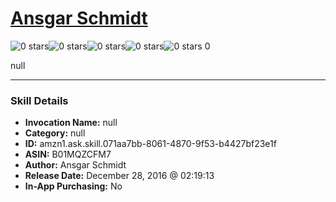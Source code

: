 # [Ansgar Schmidt](http://alexa.amazon.com/#skills/amzn1.ask.skill.071aa7bb-8061-4870-9f53-b4427bf23e1f)
![0 stars](../../images/ic_star_border_black_18dp_1x.png)![0 stars](../../images/ic_star_border_black_18dp_1x.png)![0 stars](../../images/ic_star_border_black_18dp_1x.png)![0 stars](../../images/ic_star_border_black_18dp_1x.png)![0 stars](../../images/ic_star_border_black_18dp_1x.png) 0

null

***

### Skill Details

* **Invocation Name:** null
* **Category:** null
* **ID:** amzn1.ask.skill.071aa7bb-8061-4870-9f53-b4427bf23e1f
* **ASIN:** B01MQZCFM7
* **Author:** Ansgar Schmidt
* **Release Date:** December 28, 2016 @ 02:19:13
* **In-App Purchasing:** No
